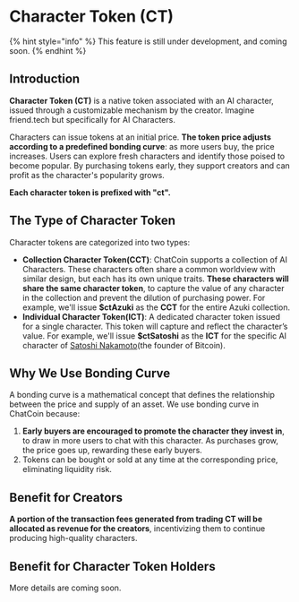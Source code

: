 # Character Token (CT)

{% hint style="info" %}
This feature is still under development, and coming soon.
{% endhint %}

## Introduction

**Character Token (CT)** is a native token associated with an AI character, issued through a customizable mechanism by the creator. Imagine friend.tech but specifically for AI Characters.

Characters can issue tokens at an initial price. **The token price adjusts according to a predefined bonding curve**: as more users buy, the price increases. Users can explore fresh characters and identify those poised to become popular. By purchasing tokens early, they support creators and can profit as the character's popularity grows.

**Each character token is prefixed with "ct".**&#x20;

## The Type of Character Token

Character tokens are categorized into two types:

* **Collection Character Token(CCT)**: ChatCoin supports a collection of AI Characters. These characters often share a common worldview with similar design, but each has its own unique traits. **These characters will share the same character token**, to capture the value of any character in the collection and prevent the dilution of purchasing power. For example, we'll issue **$ctAzuki** as the **CCT** for the entire Azuki collection.
* **Individual Character Token(ICT)**: A dedicated character token issued for a single character. This token will capture and reflect the character’s value. For example, we'll issue **$ctSatoshi** as the **ICT** for the specific AI character of [Satoshi Nakamoto](https://en.wikipedia.org/wiki/Satoshi\_Nakamoto)(the founder of Bitcoin).

## Why We Use Bonding Curve

A bonding curve is a mathematical concept that defines the relationship between the price and supply of an asset. We use bonding curve in ChatCoin because:

1. **Early buyers are encouraged to promote the character they invest in**, to draw in more users to chat with this character. As purchases grow, the price goes up, rewarding these early buyers.
2. Tokens can be bought or sold at any time at the corresponding price, eliminating liquidity risk.

## Benefit for Creators

**A portion of the transaction fees generated from trading CT will be allocated as revenue for the creators**, incentivizing them to continue producing high-quality characters.

## Benefit for Character Token Holders

More details are coming soon.
